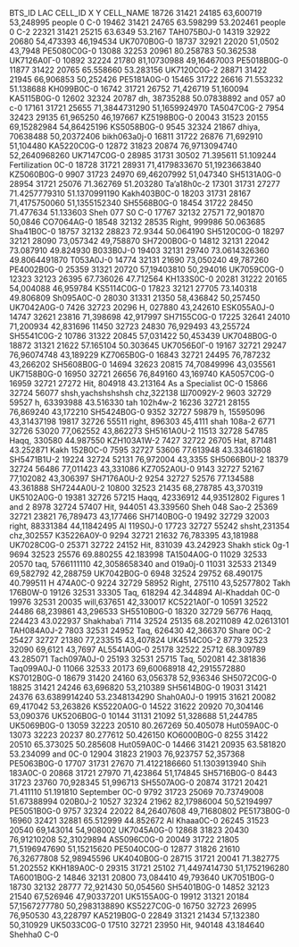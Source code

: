 BTS_ID	LAC	CELL_ID	X	Y	CELL_NAME
18726 31421 24185 63,600719 53,248995 people 0 C-0
19462 31421 24765 63.598299 53.202461 people 0 C-2
22321 31421 25215 63.6349 53.2167 TAH075B0J-0
14319	32922	20680	54,473393	46,194534	UK7070B0G-0
18737	32921	22020	51,0502	43,7948	PE5080C0G-0
13088 32253 20961 80.258783 50.362538 UK7126А0Г-0
10892	32224	21780	81,10730988	49,16467003	PE5018B0G-0
11877 31422 20765 65.558660 53.283156 UK7120C0G-2
28871	31422	21945	66,906853	50,252426	PE5181A0G-0
15465 31722 26616 71.553232 51.138688 KH099B0C-0
16742	31721	26752	71,426719	51,160094	KA5115B0G-0
12602 32324 20787 dh, 38735288 50.07838892 and 057 a0 c-0
17161	31721	25655	71,3844731290	51,1659924970	TA5047C0G-2
7954	32423	29135	61,965250	46,197667	KZ5198B0G-0
20043	31523	20155	69,15282984	54,86425196	KS5058B0G-0
9545 32324 21867 dhiya, 70638488 50,20372406 bikh063a0j-0
16811	31722	26876	71,692910	51,104480	KA5220C0G-0
12872	31823	20874	76,9713094740	52,2640968260	UK7147C0G-0
28985 31731 30502 71.395611 51.109244 Fertilization 0C-0
18728	31721	28931	71,4179833670	51,1923663840	KZ5060B0G-0
9907	31723	24970	69,46207992	51,047340	SH5131A0G-0
28954 31721 25076 71.362769 51.203280 Ta’a18h0c-2
17301 31731 27277 71.4257779310 51.1370991190 Kakh403B0C-0
18203	31731	28167	71,4175750060	51,1355152340	SH5568B0G-0
18454 31722 28450 71.477634 51.133603 Sheh 077 S0 C-0
17767 32132 27571 72,901870 50,0846 CO7064AG-0
18548 32132 28535 Right, 999986 50.063685 Sha41B0C-0
18757 32132 28823 72.9344 50.064190 SH5120C0G-0
18297	32121	28090	73,057342	49,758870	SH7200B0G-0
14812 32131 22042 73.087910 49.824930 B033B0J-0
19403 32131 29740 73.0614326360 49.8064491870 T053A0J-0
14774	32131	21690	73,050240	49,787260	PE4002B0G-0
25359	31321	20720	57,19403810	50,294016	UK7059C0G-0
12323 32123 26395 67.736026 47.712564 KH133S0C-0
20281	31222	20165	54,004088	46,959784	KS5114C0G-0
17823 32121 27705 73.140318 49.806809 Sh095A0C-0
28030	31331	21350	58,436842	50,257450	UK7042A0G-0
7426 32723 20296 H, 027880 43,242610 ESK055A0J-0
14747	32621	23816	71,398698	42,917997	SH7155C0G-0
17225 32641 24010 71,200934 42,831696
11450	32723	24830	76,929493	43,255724	SH5541C0G-2
10786	31322	20845	57,031422	50,453439	UK7048B0G-0
18872 31321 21622 57.165104 50.303645 UK7056Б0Г-0
19167	32721	29247	76,96074748	43,189229	KZ7065B0G-0
16843	32721	24495	76,787232	43,266202	SH5608B0G-0
14694	32623	20815	74,70849996	43,035561	UK7158B0G-0
16950	32721	26656	76,849160	43,169740	KA5057C0G-0
16959 32721 27272 Hit, 804918 43.213164 As a Specialist 0C-0
15866 32724 56077 shsh,yachshshshsh chz,322138 Ш70092У-2
9603 32729 59527 h, 63393988 43.516330 tah 102h4w-2
16236	32721	28155	76,869240	43,172210	SH5424B0G-0
9352 32727 59879 h, 15595096 43,31437198
19817 32726 55511 right, 896303 45,4111 shah 108a-2
6771	32726	53020	77,062552	43,862273	SH5161A0U-2
11513 32728 54785 Haqq, 330580 44.987550 KZH103A1W-2
7427 32722 26705 Hat, 871481 43.252871 Kakh 152B0C-0
7595 32727 53606 77.613948 43.33461808 SH5471B1U-2
19224	32724	52131	76,972004	43,3355	SH5066B0U-2
18379	32724	56486	77,011423	43,331086	KZ7052A0U-0
9143	32727	52167	77,102082	43,306397	SH7176A0U-2
9254 32727 52576 77.134588 43.361888 SH7244A0U-2
10800	32523	21435	68,278785	43,370319	UK5102A0G-0
19381 32726 57215 Haqq, 42336912 44,93512802 Figures 1 and 2
8978 32724 57407 Hit, 944051 43.339560 Sheh 048 Sao-2
25369	32721	23821	76,789473	43,177466	SH7140B0G-0
19492 32729 32003 right, 88331384 44,11842495 Al 119S0J-0
17723 32727 55242 shsht,231354 chz,302557 КЗ5226А0У-0
9294	32721	21632	76,783395	43,181988	UK7028C0G-0
25371 32722 24152 Hit, 831039 43.242923 Shakh stick 0g-1
9694 32523 25576 69.880255 42.183998 TA1504A0G-0
11029 32533 20570 taq, 5766111110 42,3058658340 and 019a0j-0
11031	32533	21349	69,582792	42,288759	UK7042B0G-0
6948 32524 29752 68.490175 40.799511 H 474A0C-0
9224 32729 58952 Right, 275110 43,52577802 Takh 176B0W-0
19126 32531 33305 Taq, 618294 42.344894 Al-Khaddah 0C-0
19976 32531 20035 will,637651 42,330017 КС5221А0Г-0
10591	32522	24486	68,239861	43,296533	SH5510B0G-0
18320 32729 56776 Haqq, 224423 43.022937 Shakhaba’i
7114 32524 25135 68.20211089 42.02613101 TAH084A0J-2
7803 32531 24952 Taq, 626430 42,366370 Share 0C-2
25427	32727	21380	77,233515	43,407824	UK4514C0G-2
8779	32523	32090	69,6121	43,7697	AL5541A0G-0
25178 32522 25712 68.309789 43.285071 Tach097A0J-0
25193 32531 25715 Taq, 502081 42.381836 Taq099A0J-0
11066	32533	20173	69,60068918	42,2915572880	KS7012B0G-0
18679	31420	24160	63,056378	52,936346	SH5072C0G-0
18825	31421	24246	63,696820	53,210389	SH5614B0G-0
19031 31421 24376 63.6389914240 53.2348134290 Shah0A0J-0
19915	31621	20082	69,417042	53,263826	KS5220A0G-0
14522	31622	20920	70,304146	53,090376	UK5206B0G-0
10144	31131	21092	51,328688	51,244785	UK5069B0G-0
13059 32223 20510 80.267269 50.405078 Hut059A0C-0
13073 32223 20237 80.277612 50.426150 KO6000B0G-0
8255 31422 20510 65.373025 50.285608 Hut059A0C-0
14466 31421 20935 63.581820 53.234099 and 0C-0
12904	31823	21903	76,923757	52,357368	PE5063B0G-0
17707 31731 27670 71.4122186660 51.1303913940 Shih 183A0C-0
20868	31721	27970	71,423864	51,174845	SH5716B0G-0
8443	31723	23760	70,928345	51,996713	SH5507A0G-0
20874 31721 20421 71.411110 51.191810 September 0C-0
9792 31723 25069 70.73749008 51.67388994 020B0J-2
10527	32324	21962	82,17986004	50,52194997	PE5051B0G-0
9757	32324	22022	84,26407608	49,71680802	PE5173B0G-0
16960 32421 32881 65.512999 44.852672 Al Khaaa0C-0
26245	31523	20540	69,143014	54,908002	UK7045A0G-0
12868	31823	20430	76,91210208	52,31029894	AS5096C0G-0
20049	31722	21805	71,5196947690	51,15215620	PE5040C0G-0
12877	31826	21610	76,32677808	52,98945596	UK4040B0G-0
28715 31721 20041 71.382775 51.202552 KKH189A0C-0
29315	31721	25102	71,4497414730	51,1752196280	TA6001B0G-2
14846	32131	20800	73,084410	49,793640	UK7051B0G-0
18730	32132	28777	72,921430	50,054560	SH5401B0G-0
14852 32123 21540 67,526946 47,90337201 UK5155A0G-0
19912	31321	20184	57,1567277780	50,2983138890	KS5227C0G-0
16750	32723	26995	76,950530	43,228797	KA5219B0G-0
22849	31321	21434	57,132380	50,310929	UK5033C0G-0
17510 32721 23950 Hit, 940148 43.184640 Shehha0 C-0
